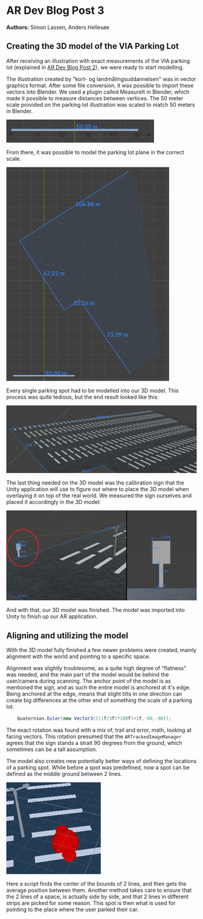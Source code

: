 # AR Dev Blog Post 3
**Authors:** Simon Lassen, Anders Hellesøe

## Creating the 3D model of the VIA Parking Lot
After receiving an illustration with exact measurements of the VIA parking lot (explained in [AR Dev Blog Post 2](../AR%20Dev%20Blog%20Post%202/README.md)), we were ready to start modelling.

The illustration created by "kort- og landmålingsuddannelsen" was in vector graphics format.
After some file conversion, it was possible to import these vectors into Blender.
We used a plugin called MeasureIt in Blender, which made it possible to measure distances between vertices. The 50 meter scale provided on the parking lot illustration was scaled to match 50 meters in Blender.

![Using MeasureIt to get the correct scale](media/MeasureIT-scale.png)

From there, it was possible to model the parking lot plane in the correct scale.

![Parking lot plane in correct scale](media/parking-lot-plane.png)

Every single parking spot had to be modelled into our 3D model. This process was quite tedious, but the end result looked like this:

![Parking spots on the 3D model](media/parking-spots.png)

The last thing needed on the 3D model was the calibration sign that the Unity application will use to figure out where to place the 3D model when overlaying it on top of the real world. We measured the sign ourselves and placed it accordingly in the 3D model:

![The calibration sign in our 3D model](media/calibration-sign.png)

And with that, our 3D model was finished. The model was imported into Unity to finish up our AR application.

## Aligning and utilizing the model

With the 3D model fully finished a few newer problems were created, mainly alignment with the world and pointing to a specific space.

Alignment was slightly troublesome, as a quite high degree of "flatness" was needed, and the main part of the model would be behind the user/camera during scanning.
The anchor point of the model is as mentioned the sign, and as such the entire model is anchored at it's edge. Being anchored at the edge, means that slight tilts in one direction can create big differences at the other end of something the scale of a parking lot.

```cs
    Quaternion.Euler(new Vector3(((1f/3f)*100f)+1f,-90,-90));
```

The exact rotation was found with a mix of, trail and error, math, looking at facing vectors.
This rotation presumed that the `ARTrackedImageManager` agrees that the sign stands a strait 90 degrees from the ground, which sometimes can be a tall assumption.

The model also creates new potentially better ways of defining the locations of a parking spot. While before a spot was predefined, now a spot can be defined as the middle ground between 2 lines.

![Parking spot Gizmos](media/ParkingSpotGizmos.PNG)

Here a script finds the center of the bounds of 2 lines, and then gets the average position between them. Another method takes care to ensure that the 2 lines of a space, is actually side by side, and that 2 lines in different strips are picked for some reason. 
This spot is then what is used for pointing to the place where the user parked their car.